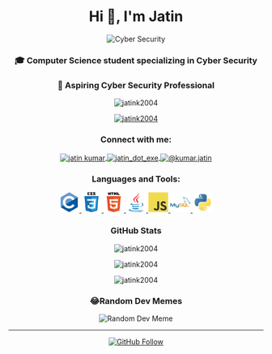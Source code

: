 <h1 align="center">Hi 👋, I'm Jatin</h1>

<p align="center">
  <img src="https://github.com/jatink2004/jatink2004/blob/21d0bf1ae70d86eb0b31f222c663fb42cc2a3b4b/Images/eb50875a68b04b0480fa929af2c7547c.gif" alt="Cyber Security" />
</p>

<h3 align="center">🎓 Computer Science student specializing in Cyber Security</h3>
<h3 align="center">💼 Aspiring Cyber Security Professional</h3>

<p align="center">
  <img src="https://komarev.com/ghpvc/?username=jatink2004&label=Profile%20views&color=0e75b6&style=flat" alt="jatink2004" />
</p>

<p align="center">
  <a href="https://github.com/ryo-ma/github-profile-trophy">
    <img src="https://github-profile-trophy.vercel.app/?username=jatink2004&theme=algolia&no-bg=true&no-frame=true&margin-w=15&margin-h=15" alt="jatink2004" />
  </a>
</p>

<h3 align="center">Connect with me:</h3>
<p align="center">
  <a href="https://www.linkedin.com/in/jatin-kumar-b32274252/" target="_blank">
    <img align="center" src="https://raw.githubusercontent.com/rahuldkjain/github-profile-readme-generator/master/src/images/icons/Social/linked-in-alt.svg" alt="jatin kumar" height="30" width="40" />
  </a>
  <a href="https://instagram.com/jatin_dot_exe" target="_blank">
    <img align="center" src="https://raw.githubusercontent.com/rahuldkjain/github-profile-readme-generator/master/src/images/icons/Social/instagram.svg" alt="jatin_dot_exe" height="30" width="40" />
  </a>
 <a href="https://medium.com/@Kumar.jatin" target="blank">
   <img align="center" src="https://raw.githubusercontent.com/rahuldkjain/github-profile-readme-generator/master/src/images/icons/Social/medium.svg" alt="@kumar.jatin" height="30" width="40" />
 </a>
</p>

<h3 align="center">Languages and Tools:</h3>
<p align="center">
  <a href="https://www.cprogramming.com/" target="_blank" rel="noreferrer">
    <img src="https://raw.githubusercontent.com/devicons/devicon/master/icons/c/c-original.svg" alt="c" width="40" height="40"/>
  </a>
  <a href="https://www.w3schools.com/css/" target="_blank" rel="noreferrer">
    <img src="https://raw.githubusercontent.com/devicons/devicon/master/icons/css3/css3-original-wordmark.svg" alt="css3" width="40" height="40"/>
  </a>
  <a href="https://www.w3.org/html/" target="_blank" rel="noreferrer">
    <img src="https://raw.githubusercontent.com/devicons/devicon/master/icons/html5/html5-original-wordmark.svg" alt="html5" width="40" height="40"/>
  </a>
  <a href="https://www.java.com" target="_blank" rel="noreferrer">
    <img src="https://raw.githubusercontent.com/devicons/devicon/master/icons/java/java-original.svg" alt="java" width="40" height="40"/>
  </a>
  <a href="https://developer.mozilla.org/en-US/docs/Web/JavaScript" target="_blank" rel="noreferrer">
    <img src="https://raw.githubusercontent.com/devicons/devicon/master/icons/javascript/javascript-original.svg" alt="javascript" width="40" height="40"/>
  </a>
  <a href="https://www.mysql.com/" target="_blank" rel="noreferrer">
    <img src="https://raw.githubusercontent.com/devicons/devicon/master/icons/mysql/mysql-original-wordmark.svg" alt="mysql" width="40" height="40"/>
  </a>
  <a href="https://www.python.org" target="_blank" rel="noreferrer">
    <img src="https://raw.githubusercontent.com/devicons/devicon/master/icons/python/python-original.svg" alt="python" width="40" height="40"/>
  </a>
</p>

<h3 align="center">GitHub Stats</h3>
<p align="center">
  <img src="https://github-readme-stats.vercel.app/api?username=jatink2004&show_icons=true&theme=radical" alt="jatink2004" />
</p>
<p align="center">
  <img src="https://github-readme-streak-stats.herokuapp.com/?user=jatink2004&theme=radical" alt="jatink2004" />
</p>
<p align="center">
  <img src="https://github-readme-stats.vercel.app/api/top-langs/?username=jatink2004&layout=compact&theme=radical" alt="jatink2004" />
</p>

<h3 align="center">😂Random Dev Memes</h3>
<p align="center">
  <img src="https://memer-new.vercel.app/" alt="Random Dev Meme" style="height: 400px;" />
</p>


---

<p align="center">
  <a href="https://github.com/jatink2004">
    <img src="https://img.shields.io/github/followers/jatink2004?label=Follow&style=social" alt="GitHub Follow" />
  </a>
</p>

